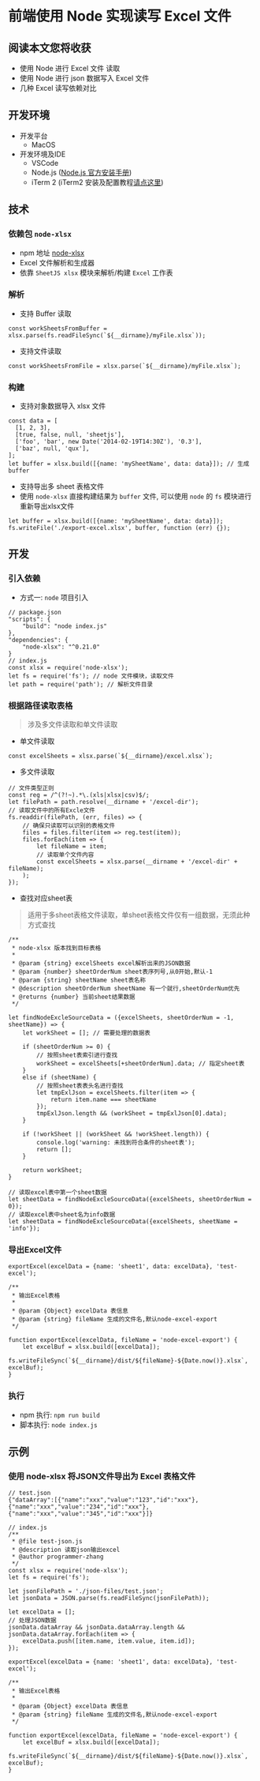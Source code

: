 # 前端使用 Node 实现读写 Excel 文件

## 阅读本文您将收获
* 使用 Node 进行 Excel 文件 读取
* 使用 Node 进行 json 数据写入 Excel 文件
* 几种 Excel 读写依赖对比

## 开发环境
* 开发平台
	* MacOS
* 开发环境及IDE
	* VSCode
	* Node.js ([Node.js 官方安装手册](https://www.runoob.com/nodejs/nodejs-install-setup.html))
	* iTerm 2 (iTerm2 安装及配置教程[请点这里](./item2.md))

## 技术
### 依赖包 `node-xlsx`
* npm 地址 [node-xlsx](https://www.npmjs.com/package/node-xlsx)
* Excel 文件解析和生成器
* 依靠 `SheetJS xlsx` 模块来解析/构建 `Excel` 工作表

### 解析
* 支持 Buffer 读取

```
const workSheetsFromBuffer = xlsx.parse(fs.readFileSync(`${__dirname}/myFile.xlsx`));
```
* 支持文件读取

```
const workSheetsFromFile = xlsx.parse(`${__dirname}/myFile.xlsx`);
```

### 构建
* 支持对象数据导入 xlsx 文件

```
const data = [
  [1, 2, 3],
  [true, false, null, 'sheetjs'],
  ['foo', 'bar', new Date('2014-02-19T14:30Z'), '0.3'],
  ['baz', null, 'qux'],
];
let buffer = xlsx.build([{name: 'mySheetName', data: data}]); // 生成 buffer
```

* 支持导出多 sheet 表格文件
* 使用 `node-xlsx` 直接构建结果为 `buffer` 文件, 可以使用 `node` 的 `fs` 模块进行重新导出xlsx文件

```
let buffer = xlsx.build([{name: 'mySheetName', data: data}]); 
fs.writeFile('./export-excel.xlsx', buffer, function (err) {});
```

## 开发
### 引入依赖
* 方式一: `node` 项目引入

```
// package.json
"scripts": {
	"build": "node index.js"
},
"dependencies": {
	"node-xlsx": "^0.21.0"
}
// index.js
const xlsx = require('node-xlsx');
let fs = require('fs'); // node 文件模块，读取文件
let path = require('path'); // 解析文件目录
```

### 根据路径读取表格
> 涉及多文件读取和单文件读取

* 单文件读取

```
const excelSheets = xlsx.parse(`${__dirname}/excel.xlsx`);
```

* 多文件读取

```
// 文件类型正则
const reg = /^(?!~).*\.(xls|xlsx|csv)$/;
let filePath = path.resolve(__dirname + '/excel-dir');
// 读取文件中的所有Excle文件
fs.readdir(filePath, (err, files) => {
	// 确保只读取可以识别的表格文件
	files = files.filter(item => reg.test(item));
	files.forEach(item => {
		let fileName = item;
		// 读取单个文件内容
		const excelSheets = xlsx.parse(__dirname + '/excel-dir' + fileName);
	);
});
```

* 查找对应sheet表

> 适用于多sheet表格文件读取，单sheet表格文件仅有一组数据，无须此种方式查找

```
/**
 * node-xlsx 版本找到目标表格
 *
 * @param {string} excelSheets excel解析出来的JSON数据
 * @param {number} sheetOrderNum sheet表序列号,从0开始,默认-1
 * @param {string} sheetName sheet表名称
 * @description sheetOrderNum sheetName 有一个就行,sheetOrderNum优先
 * @returns {number} 当前sheet结果数据
 */

let findNodeExcleSourceData = ({excelSheets, sheetOrderNum = -1, sheetName}) => {
    let workSheet = []; // 需要处理的数据表

    if (sheetOrderNum >= 0) {
        // 按照sheet表索引进行查找
        workSheet = excelSheets[+sheetOrderNum].data; // 指定sheet表
    }
    else if (sheetName) {
        // 按照sheet表表头名进行查找
        let tmpExlJson = excelSheets.filter(item => {
            return item.name === sheetName
        });
        tmpExlJson.length && (workSheet = tmpExlJson[0].data);
    }
    
    if (!workSheet || (workSheet && !workSheet.length)) {
        console.log('warning: 未找到符合条件的sheet表');
        return [];
    }

    return workSheet;
}

// 读取excel表中第一个sheet数据
let sheetData = findNodeExcleSourceData({excelSheets, sheetOrderNum = 0});
// 读取excel表中sheet名为info数据
let sheetData = findNodeExcleSourceData({excelSheets, sheetName = 'info'});
```

### 导出Excel文件

```
exportExcel(excelData = {name: 'sheet1', data: excelData}, 'test-excel');

/**
 * 输出Excel表格
 *
 * @param {Object} excelData 表信息
 * @param {string} fileName 生成的文件名,默认node-excel-export
 */

function exportExcel(excelData, fileName = 'node-excel-export') {
    let excelBuf = xlsx.build([excelData]);
    fs.writeFileSync(`${__dirname}/dist/${fileName}-${Date.now()}.xlsx`, excelBuf);
}
```

### 执行
* npm 执行: `npm run build`
* 脚本执行: `node index.js`

## 示例
### 使用 node-xlsx 将JSON文件导出为 Excel 表格文件

```
// test.json
{"dataArray":[{"name":"xxx","value":"123","id":"xxx"},{"name":"xxx","value":"234","id":"xxx"},{"name":"xxx","value":"345","id":"xxx"}]}

// index.js
/**
 * @file test-json.js
 * @description 读取json输出excel
 * @author programmer-zhang
 */
const xlsx = require('node-xlsx');
let fs = require('fs');

let jsonFilePath = './json-files/test.json';
let jsonData = JSON.parse(fs.readFileSync(jsonFilePath));

let excelData = [];
// 处理JSON数据
jsonData.dataArray && jsonData.dataArray.length && jsonData.dataArray.forEach(item => {
	excelData.push([item.name, item.value, item.id]);
});

exportExcel(excelData = {name: 'sheet1', data: excelData}, 'test-excel');

/**
 * 输出Excel表格
 *
 * @param {Object} excelData 表信息
 * @param {string} fileName 生成的文件名,默认node-excel-export
 */

function exportExcel(excelData, fileName = 'node-excel-export') {
    let excelBuf = xlsx.build([excelData]);
    fs.writeFileSync(`${__dirname}/dist/${fileName}-${Date.now()}.xlsx`, excelBuf);
}
```